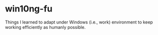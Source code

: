 # win10ng-fu

Things I learned to adapt under Windows (i.e., work) environment to keep working efficiently as humanly possible.
